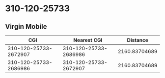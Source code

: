 # 310-120-25733
## Virgin Mobile


| CGI | Nearest CGI | Distance |
|-----|-------------|----------|
| 310-120-25733-2672907 | 310-120-25733-2686986 | 2160.83704689 |
| 310-120-25733-2686986 | 310-120-25733-2672907 | 2160.83704689 |
